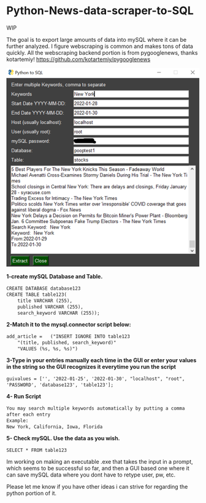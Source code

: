 # Python-News-data-scraper-to-SQL
WIP

The goal is to export large amounts of data into mySQL where it can be further analyzed.
I figure webscraping is common and makes tons of data quickly.
All the webscraping backend portion is from pygooglenews, thanks kotartemiy!
https://github.com/kotartemiy/pygooglenews


![alt text](https://raw.githubusercontent.com/astavri/Python-News-data-scraper-to-SQL/main/Python_to_%20SQL.png)



**1-create mySQL Database and Table.**

    CREATE DATABASE database123 
    CREATE TABLE table123(
        title VARCHAR (255),
        published VARCHAR (255),
        search_keyword VARCHAR (255));



**2-Match it to the mysql.connector script below:**

    add_article =   ("INSERT IGNORE INTO table123
        "(title, published, search_keyword)" 
        "VALUES (%s, %s, %s)")               
  


**3-Type in your entries manually each time in the GUI or enter your values in the string 
    so the GUI recognizes it everytime you run the script**
    
    guivalues = ['', '2022-01-25', '2022-01-30', "localhost", "root", 'PASSWORD', 'database123', 'table123'];

    
    
    
**4- Run Script**

    You may search multiple keywords automatically by putting a comma after each entry
    Example:
    New York, California, Iowa, Florida

**5- Check mySQL. Use the data as you wish.**

    SELECT * FROM table123






Im working on making an executable .exe that takes the input in a prompt, which seems to be successful so far, 
and then a GUI based one where it can save mySQL data where you dont have to retype user, pw, etc.

Please let me know if you have other ideas i can strive for regarding the python portion of it.


    
